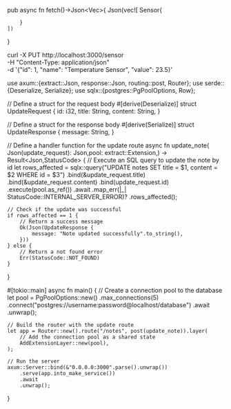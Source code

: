 pub async fn fetch()->Json<Vec<Sensor>>{
    Json(vec![
        Sensor{
            
        }
    ])
}




curl -X PUT http://localhost:3000/sensor \
     -H "Content-Type: application/json" \
     -d '{"id": 1, "name": "Temperature Sensor", "value": 23.5}'







use axum::{extract::Json, response::Json, routing::post, Router};
use serde::{Deserialize, Serialize};
use sqlx::{postgres::PgPoolOptions, Row};

// Define a struct for the request body
#[derive(Deserialize)]
struct UpdateRequest {
    id: i32,
    title: String,
    content: String,
}

// Define a struct for the response body
#[derive(Serialize)]
struct UpdateResponse {
    message: String,
}

// Define a handler function for the update route
async fn update_note(
    Json(update_request): Json<UpdateRequest>,pool: extract::Extension<PgPool>,) -> Result<Json<UpdateResponse>,StatusCode> {
    // Execute an SQL query to update the note by id
    let rows_affected = sqlx::query("UPDATE notes SET title = $1, content = $2 WHERE id = $3")
        .bind(&update_request.title)
        .bind(&update_request.content)
        .bind(update_request.id)
        .execute(pool.as_ref())
        .await
        .map_err(|_| StatusCode::INTERNAL_SERVER_ERROR)?
        .rows_affected();

    // Check if the update was successful
    if rows_affected == 1 {
        // Return a success message
        Ok(Json(UpdateResponse {
            message: "Note updated successfully".to_string(),
        }))
    } else {
        // Return a not found error
        Err(StatusCode::NOT_FOUND)
    }
}

#[tokio::main]
async fn main() {
    // Create a connection pool to the database
    let pool = PgPoolOptions::new()
        .max_connections(5)
        .connect("postgres://username:password@localhost/database")
        .await
        .unwrap();

    // Build the router with the update route
    let app = Router::new().route("/notes", post(update_note)).layer(
        // Add the connection pool as a shared state
        AddExtensionLayer::new(pool),
    );

    // Run the server
    axum::Server::bind(&"0.0.0.0:3000".parse().unwrap())
        .serve(app.into_make_service())
        .await
        .unwrap();
}
